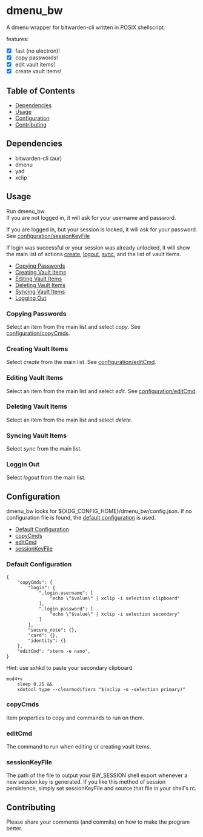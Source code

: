 # dmenu\_bw

A dmenu wrapper for bitwarden-cli written in POSIX shellscript.

features:
- [x] fast (no electron)!
- [x] copy passwords!
- [x] edit vault items!
- [x] create vault items!

## Table of Contents
* [Dependencies](#Dependencies)
* [Usage](#Usage)
* [Configuration](#Configuration)
* [Contributing](#Contributing)

## Dependencies
* bitwarden-cli (aur)
* dmenu
* yad
* xclip

## Usage

Run dmenu\_bw. <br>
If you are not logged in, it will ask for your username and password. <br>

If you are logged in, but your session is locked, it will ask for your
password. See [configuration/sessionKeyFile](#sessionKeyFile) <br>

If login was successful or your session was already unlocked, it will show the
main list of actions [create](#Creating-Vault-Items),
[logout](#Logging-Out), [sync](#Syncing-Vault-Items), and the list of vault items. <br>

* [Copying Passwords](#Copying-Passwords)
* [Creating Vault Items](#Creating-Vault-Items)
* [Editing Vault Items](#Editing-Vault-Items)
* [Deleting Vault Items](#Deleting-Vault-Items)
* [Syncing Vault Items](#Syncing-Vault-Items)
* [Logging Out](#Logging-Out)

### Copying Passwords
Select an item from the main list and select *copy*. See
[configuration/copyCmds](#copyCmds).

### Creating Vault Items
Select *create* from the main list. See [configuration/editCmd](#editCmd).

### Editing Vault Items
Select an item from the main list and select *edit*. See
[configuration/editCmd](#editCmd).

### Deleting Vault Items
Select an item from the main list and select *delete*.

### Syncing Vault Items
Select *sync* from the main list.

### Loggin Out
Select *logout* from the main list.


## Configuration

dmenu\_bw looks for ${XDG\_CONFIG\_HOME}/dmenu\_bw/config.json.
If no configuration file is found, the [default
configuration](#Default-Configuration) is used.

* [Default Configuration](#Default-Configuration)
* [copyCmds](#copyCmds)
* [editCmd](#editCmd)
* [sessionKeyFile](#sessionKeyFile)

<!-- An example config file is located in
/usr/local/share/doc/config.example.json. -->

### Default Configuration
```
{
    "copyCmds": {
        "login": {
            ".login.username": [
                "echo \"$value\" | xclip -i selection clipboard"
            ],
            ".login.password": [
                "echo \"$value\" | xclip -i selection secondary"
            ]
        },
        "secure_note": {},
        "card": {},
        "identity": {}
    },
    "editCmd": "xterm -e nano",
}
```
Hint: use sxhkd to paste your secondary clipboard
```
mod4+v
    sleep 0.25 &&
    xdotool type --clearmodifiers "$(xclip -o -selection primary)"
```

### copyCmds
Item properties to copy and commands to run on them.

### editCmd
The command to run when editing or creating vault items.

### sessionKeyFile
The path of the file to output your BW\_SESSION shell export whenever a new
session key is generated. If you like this method of session persistence,
simply set sessionKeyFile and source that file in your shell's rc.

## Contributing
Please share your comments (and commits) on how to make the program better.
